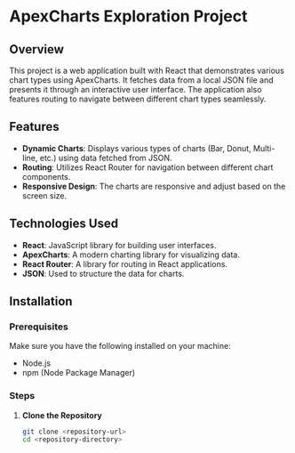 # ApexCharts Exploration Project

## Overview
This project is a web application built with React that demonstrates various chart types using ApexCharts. It fetches data from a local JSON file and presents it through an interactive user interface. The application also features routing to navigate between different chart types seamlessly.

## Features
- **Dynamic Charts**: Displays various types of charts (Bar, Donut, Multi-line, etc.) using data fetched from JSON.
- **Routing**: Utilizes React Router for navigation between different chart components.
- **Responsive Design**: The charts are responsive and adjust based on the screen size.

## Technologies Used
- **React**: JavaScript library for building user interfaces.
- **ApexCharts**: A modern charting library for visualizing data.
- **React Router**: A library for routing in React applications.
- **JSON**: Used to structure the data for charts.

## Installation

### Prerequisites
Make sure you have the following installed on your machine:
- Node.js
- npm (Node Package Manager)

### Steps
1. **Clone the Repository**
   ```bash
   git clone <repository-url>
   cd <repository-directory>
